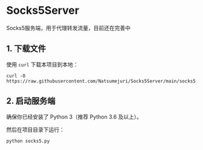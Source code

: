 # Socks5Server
Socks5服务端，用于代理转发流量，目前还在完善中

## 1. 下载文件

使用 `curl` 下载本项目到本地：

```
curl -O https://raw.githubusercontent.com/Natsumejuri/Socks5Server/main/socks5.py
```
## 2. 启动服务端

确保你已经安装了 Python 3（推荐 Python 3.6 及以上）。

然后在项目目录下运行：

```
python socks5.py
```

